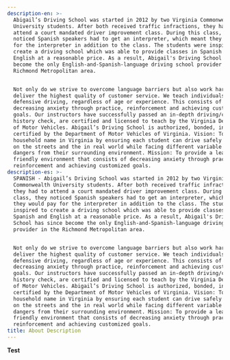 ```yaml
---
description-en: >-
  Abigail’s Driving School was started in 2012 by two Virginia Commonwealth
  University students. After both received traffic infractions, they had to
  attend a court mandated driver improvement class. During this class, they
  noticed Spanish speakers had to get an interpreter, which meant they would pay
  for the interpreter in addition to the class. The students were inspired to
  create a driving school which was able to provide classes in Spanish and
  English at a reasonable price. As a result, Abigail's Driving School has since
  become the only English-and-Spanish-language driving school provider in the
  Richmond Metropolitan area. 


  Not only do we strive to overcome language barriers but also work hard to
  deliver the highest quality of customer service. We teach individuals
  defensive driving, regardless of age or experience. This consists of
  decreasing anxiety through practice, reinforcement and achieving customized
  goals. Our instructors have successfully passed an in-depth driving/criminal
  history check, are certified and licensed to teach by the Virginia Department
  of Motor Vehicles. Abigail’s Driving School is authorized, bonded, insured and
  certified by the Department of Motor Vehicles of Virginia. Vision: To become a
  household name in Virginia by ensuring each student can drive safely drive out
  on the streets and the in real world while facing different variable and
  dangers from their surrounding environment. Mission: To provide a learning
  friendly environment that consists of decreasing anxiety through practice,
  reinforcement and achieving customized goals.
description-es: >-
  SPANISH - Abigail’s Driving School was started in 2012 by two Virginia
  Commonwealth University students. After both received traffic infractions,
  they had to attend a court mandated driver improvement class. During this
  class, they noticed Spanish speakers had to get an interpreter, which meant
  they would pay for the interpreter in addition to the class. The students were
  inspired to create a driving school which was able to provide classes in
  Spanish and English at a reasonable price. As a result, Abigail's Driving
  School has since become the only English-and-Spanish-language driving school
  provider in the Richmond Metropolitan area. 


  Not only do we strive to overcome language barriers but also work hard to
  deliver the highest quality of customer service. We teach individuals
  defensive driving, regardless of age or experience. This consists of
  decreasing anxiety through practice, reinforcement and achieving customized
  goals. Our instructors have successfully passed an in-depth driving/criminal
  history check, are certified and licensed to teach by the Virginia Department
  of Motor Vehicles. Abigail’s Driving School is authorized, bonded, insured and
  certified by the Department of Motor Vehicles of Virginia. Vision: To become a
  household name in Virginia by ensuring each student can drive safely drive out
  on the streets and the in real world while facing different variable and
  dangers from their surrounding environment. Mission: To provide a learning
  friendly environment that consists of decreasing anxiety through practice,
  reinforcement and achieving customized goals.
title: About Description
---
```

**Test**